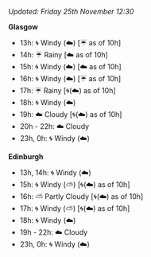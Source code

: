 *Updated: Friday 25th November 12:30*

**Glasgow**

* 13h: :cyclone: Windy (:cloud:) [:umbrella: as of 10h]
* 14h: :umbrella: Rainy [:cloud: as of 10h]
* 15h: :cyclone: Windy (:cloud:) [:cloud: as of 10h]
* 16h: :cyclone: Windy (:cloud:) [:umbrella: as of 10h]
* 17h: :umbrella: Rainy [:cyclone:(:cloud:) as of 10h]
* 18h: :cyclone: Windy (:cloud:)
* 19h: :cloud: Cloudy [:cyclone:(:cloud:) as of 10h]
* 20h - 22h: :cloud: Cloudy
* 23h, 0h: :cyclone: Windy (:cloud:)

**Edinburgh**

* 13h, 14h: :cyclone: Windy (:cloud:)
* 15h: :cyclone: Windy (:partly_sunny:) [:cyclone:(:cloud:) as of 10h]
* 16h: :partly_sunny: Partly Cloudy [:cyclone:(:cloud:) as of 10h]
* 17h: :cyclone: Windy (:partly_sunny:) [:cyclone:(:cloud:) as of 10h]
* 18h: :cyclone: Windy (:cloud:)
* 19h - 22h: :cloud: Cloudy
* 23h, 0h: :cyclone: Windy (:cloud:)
